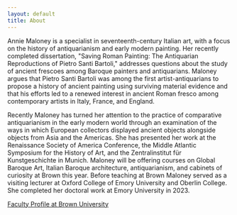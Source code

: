 ```yaml
---
layout: default
title: About
---
```

Annie Maloney is a specialist in seventeenth-century Italian art, with a focus on the history of antiquarianism and early modern painting. Her recently completed dissertation, "Saving Roman Painting: The Antiquarian Reproductions of Pietro Santi Bartoli," addresses questions about the study of ancient frescoes among Baroque painters and antiquarians. Maloney argues that Pietro Santi Bartoli was among the first artist-antiquarians to propose a history of ancient painting using surviving material evidence and that his efforts led to a renewed interest in ancient Roman fresco among contemporary artists in Italy, France, and England.

Recently Maloney has turned her attention to the practice of comparative antiquarianism in the early modern world through an examination of the ways in which European collectors displayed ancient objects alongside objects from Asia and the Americas. She has presented her work at the Renaissance Society of America Conference, the Middle Atlantic Symposium for the History of Art, and the Zentralinstitut für Kunstgeschichte in Munich. Maloney will be offering courses on Global Baroque Art, Italian Baroque architecture, antiquarianism, and cabinets of curiosity at Brown this year. Before teaching at Brown Maloney served as a visiting lecturer at Oxford College of Emory University and Oberlin College. She completed her doctoral work at Emory University in 2023.

[Faculty Profile at Brown University](https://hiaa.brown.edu/people/annie-maloney)

